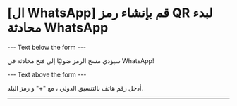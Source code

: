 <h1>[ال WhatsApp] قم بإنشاء رمز QR لبدء محادثة WhatsApp</h1>

--- Text below the form ---

<p class="font-italic hint smfm-hint"> سيؤدي مسح الرمز ضوئيًا إلى فتح محادثة في WhatsApp! </p>

--- Text above the form ---

<p class="hint smfm-hint"> أدخل رقم هاتف بالتنسيق الدولي ، مع "+" و رمز البلد. </p>

----------
